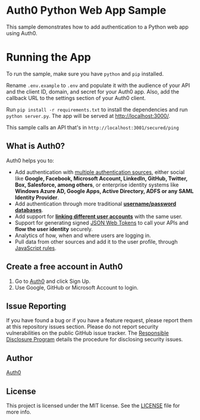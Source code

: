 # Auth0 Python Web App Sample

This sample demonstrates how to add authentication to a Python web app using Auth0.

# Running the App

To run the sample, make sure you have `python` and `pip` installed.

Rename `.env.example` to `.env` and populate it with the audience of your API and the client ID, domain, and secret for your Auth0 app. Also, add the callback URL to the settings section of your Auth0 client.

Run `pip install -r requirements.txt` to install the dependencies and run `python server.py`. The app will be served at [http://localhost:3000/](http://localhost:3000/).

This sample calls an API that's in `http://localhost:3001/secured/ping`

## What is Auth0?

Auth0 helps you to:

* Add authentication with [multiple authentication sources](https://docs.auth0.com/identityproviders), either social like **Google, Facebook, Microsoft Account, LinkedIn, GitHub, Twitter, Box, Salesforce, among others**, or enterprise identity systems like **Windows Azure AD, Google Apps, Active Directory, ADFS or any SAML Identity Provider**.
* Add authentication through more traditional **[username/password databases](https://docs.auth0.com/mysql-connection-tutorial)**.
* Add support for **[linking different user accounts](https://docs.auth0.com/link-accounts)** with the same user.
* Support for generating signed [JSON Web Tokens](https://docs.auth0.com/jwt) to call your APIs and **flow the user identity** securely.
* Analytics of how, when and where users are logging in.
* Pull data from other sources and add it to the user profile, through [JavaScript rules](https://docs.auth0.com/rules).

## Create a free account in Auth0

1. Go to [Auth0](https://auth0.com) and click Sign Up.
2. Use Google, GitHub or Microsoft Account to login.

## Issue Reporting

If you have found a bug or if you have a feature request, please report them at this repository issues section. Please do not report security vulnerabilities on the public GitHub issue tracker. The [Responsible Disclosure Program](https://auth0.com/whitehat) details the procedure for disclosing security issues.

## Author

[Auth0](auth0.com)

## License

This project is licensed under the MIT license. See the [LICENSE](LICENSE) file for more info.
